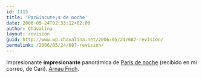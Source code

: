 ```yaml
---
id: 1115
title: 'Par&iacute;s de noche'
date: 2006-05-24T02:33:12+02:00
author: Chavalina
layout: revision
guid: http://www.wp.chavalina.net/2006/05/24/687-revision/
permalink: /2006/05/24/687-revision/
---
```

Impresionante **impresionante** panor&aacute;mica de <a href="http://framboise781.free.fr/Paris.htm" target="_blank">Par&iacute;s de noche</a> (recibido en mi correo, de Cari). <a href="http://www.arnaudfrichphoto.com/" target="_blank">Arnau Frich</a>.